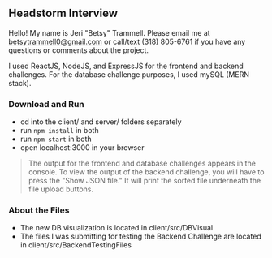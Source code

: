 ## Headstorm Interview
Hello! My name is Jeri "Betsy" Trammell. Please email me at betsytrammell0@gmail.com or call/text (318) 805-6761 if you have any questions or comments about the project. 


I used ReactJS, NodeJS, and ExpressJS for the frontend and backend challenges. For the database challenge purposes, I used mySQL (MERN stack).
### Download and Run
- cd into the client/ and server/ folders separately
- run ```npm install``` in both
- run ```npm start``` in both
- open localhost:3000 in your browser
>The output for the frontend and database challenges appears in the console. To view the output of the backend challenge, you will have to press the "Show JSON file." It will print the sorted file underneath the file upload buttons. 

### About the Files
- The new DB visualization is located in client/src/DBVisual
 - The files I was submitting for testing the Backend Challenge are located in client/src/BackendTestingFiles

###